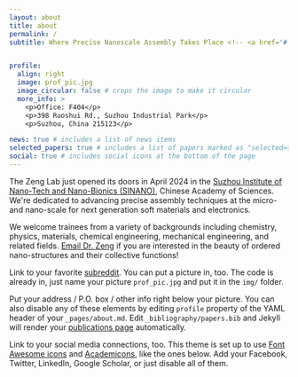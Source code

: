 ```yaml
---
layout: about
title: about
permalink: /
subtitle: Where Precise Nanoscale Assembly Takes Place <!-- <a href='#'>Suzhou Institute of Nano-Tech and Nano-Bionics</a> -->


profile:
  align: right
  image: prof_pic.jpg
  image_circular: false # crops the image to make it circular
  more_info: >
    <p>Office: F404</p>
    <p>398 Ruoshui Rd., Suzhou Industrial Park</p>
    <p>Suzhou, China 215123</p>

news: true # includes a list of news items
selected_papers: true # includes a list of papers marked as "selected={true}"
social: true # includes social icons at the bottom of the page
---
```


The Zeng Lab just opened its doors in April 2024 in the [Suzhou Institute of Nano-Tech and Nano-Bionics (SINANO)](https://www.sinano.ac.cn/), Chinese Academy of Sciences. We're dedicated to advancing precise assembly techniques at the micro- and nano-scale for next generation soft materials and electronics. 

We welcome trainees from a variety of backgrounds including chemistry, physics, materials, chemical engineering, mechanical engineering, and related fields. [Email Dr. Zeng](mailto:czeng2024@sinano.ac.cn) if you are interested in the beauty of ordered nano-structures and their collective functions!

Link to your favorite [subreddit](http://reddit.com). You can put a picture in, too. The code is already in, just name your picture `prof_pic.jpg` and put it in the `img/` folder.

Put your address / P.O. box / other info right below your picture. You can also disable any of these elements by editing `profile` property of the YAML header of your `_pages/about.md`. Edit `_bibliography/papers.bib` and Jekyll will render your [publications page](/al-folio/publications/) automatically.

Link to your social media connections, too. This theme is set up to use [Font Awesome icons](https://fontawesome.com/) and [Academicons](https://jpswalsh.github.io/academicons/), like the ones below. Add your Facebook, Twitter, LinkedIn, Google Scholar, or just disable all of them.
